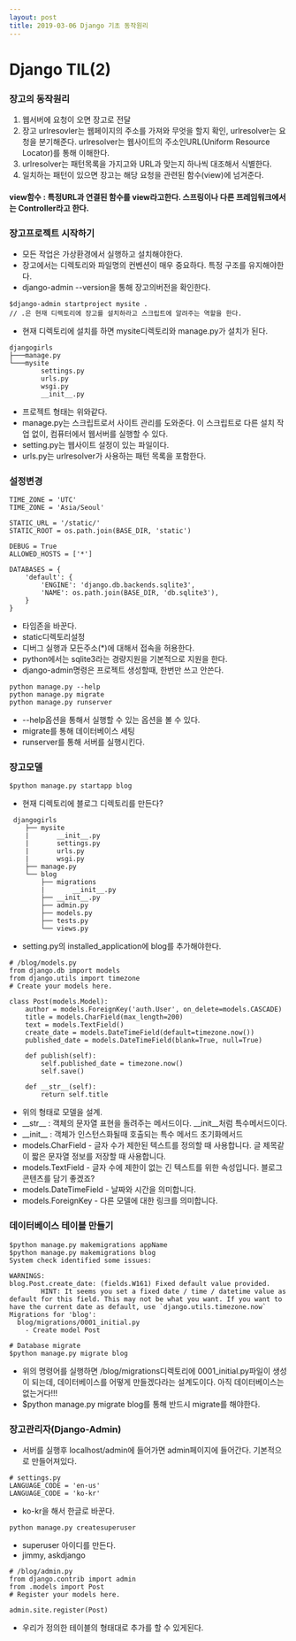 ```yaml
---
layout: post
title: 2019-03-06 Django 기초 동작원리
---
```


Django TIL(2)
=

### 장고의 동작원리
1. 웹서버에 요청이 오면 장고로 전달
2. 장고 urlresovler는 웹페이지의 주소를 가져와 무엇을 할지 확인, urlresolver는 요청을 분기해준다. urlresolver는 웹사이트의 주소인URL(Uniform Resource Locator)를 통해 이해한다.
3. urlresolver는 패턴목록을 가지고와 URL과 맞는지 하나씩 대조해서 식별한다.
4. 일치하는 패턴이 있으면 장고는 해당 요청을 관련된 함수(view)에 넘겨준다.
#### view함수 : 특정URL과 연결된 함수를 view라고한다. 스프링이나 다른 프레임워크에서는 Controller라고 한다.


### 장고프로젝트 시작하기

- 모든 작업은 가상환경에서 실행하고 설치해야한다.
- 장고에서는 디렉토리와 파일명의 컨벤션이 매우 중요하다. 특정 구조를 유지해야한다.
- django-admin --version을 통해 장고의버전을 확인한다.

```
$django-admin startproject mysite .
// .은 현재 디렉토리에 장고를 설치하라고 스크립트에 알려주는 역할을 한다.
```
- 현재 디렉토리에 설치를 하면 mysite디렉토리와 manage.py가 설치가 된다.

```
djangogirls
├───manage.py
└───mysite
        settings.py
        urls.py
        wsgi.py
        __init__.py
```
- 프로젝트 형태는 위와같다.
- manage.py는 스크립트로서 사이트 관리를 도와준다. 이 스크립트로 다른 설치 작업 없이, 컴퓨터에서 웹서버를 실행할 수 있다.
- setting.py는 웹사이트 설정이 있는 파일이다.
- urls.py는 urlresolver가 사용하는 패턴 목록을 포함한다.

### 설정변경

```
TIME_ZONE = 'UTC'
TIME_ZONE = 'Asia/Seoul'

STATIC_URL = '/static/'
STATIC_ROOT = os.path.join(BASE_DIR, 'static')

DEBUG = True
ALLOWED_HOSTS = ['*']

DATABASES = {
    'default': {
        'ENGINE': 'django.db.backends.sqlite3',
        'NAME': os.path.join(BASE_DIR, 'db.sqlite3'),
    }
}

```
- 타임존을 바꾼다.
- static디렉토리설정
- 디버그 실행과 모든주소(*)에 대해서 접속을 허용한다.
- python에서는 sqlite3라는 경량지원을 기본적으로 지원을 한다.
- django-admin명령은 프로젝트 생성할때, 한번만 쓰고 안쓴다.

```
python manage.py --help
python manage.py migrate
python manage.py runserver
```
- --help옵션을 통해서 실행할 수 있는 옵션을 볼 수 있다.
- migrate를 통해 데이터베이스 세팅
- runserver를 통해 서버를 실행시킨다.

### 장고모델


```
$python manage.py startapp blog
```

- 현재 디렉토리에 블로그 디렉토리를 만든다?

```
 djangogirls
    ├── mysite
    |       __init__.py
    |       settings.py
    |       urls.py
    |       wsgi.py
    ├── manage.py
    └── blog
        ├── migrations
        |       __init__.py
        ├── __init__.py
        ├── admin.py
        ├── models.py
        ├── tests.py
        └── views.py
```
- setting.py의 installed_application에 blog를 추가해야한다.

```
# /blog/models.py
from django.db import models
from django.utils import timezone
# Create your models here.

class Post(models.Model):
    author = models.ForeignKey('auth.User', on_delete=models.CASCADE)
    title = models.CharField(max_length=200)
    text = models.TextField()
    create_date = models.DateTimeField(default=timezone.now())
    published_date = models.DateTimeField(blank=True, null=True)

    def publish(self):
        self.published_date = timezone.now()
        self.save()

    def __str__(self):
        return self.title
```
- 위의 형태로 모델을 설계.
-  \_\_str__ : 객체의 문자열 표현을 돌려주는 메서드이다. __init__처럼 특수메서드이다.
-  \_\_init__ : 객체가 인스턴스화될때 호출되는 특수 메서드 초기화메서드
-  models.CharField - 글자 수가 제한된 텍스트를 정의할 때 사용합니다. 글 제목같이 짧은 문자열 정보를 저장할 때 사용합니다.
- models.TextField - 글자 수에 제한이 없는 긴 텍스트를 위한 속성입니다. 블로그 콘텐츠를 담기 좋겠죠?
- models.DateTimeField - 날짜와 시간을 의미합니다.
- models.ForeignKey - 다른 모델에 대한 링크를 의미합니다.

### 데이터베이스 테이블 만들기

```
$python manage.py makemigrations appName
$python manage.py makemigrations blog
System check identified some issues:

WARNINGS:
blog.Post.create_date: (fields.W161) Fixed default value provided.
        HINT: It seems you set a fixed date / time / datetime value as default for this field. This may not be what you want. If you want to have the current date as default, use `django.utils.timezone.now`
Migrations for 'blog':
  blog/migrations/0001_initial.py
    - Create model Post

# Database migrate
$python manage.py migrate blog
```
- 위의 명령어를 실행하면 /blog/migrations디렉토리에 0001_initial.py파일이 생성이 되는데, 데이터베이스를 어떻게 만들겠다라는 설계도이다. 아직 데이터베이스는 없는거다!!!
- $python manage.py migrate blog를 통해 반드시 migrate를 해야한다.


### 장고관리자(Django-Admin)

- 서버를 실행후 localhost/admin에 들어가면 admin페이지에 들어간다. 기본적으로 만들어져있다.

```
# settings.py
LANGUAGE_CODE = 'en-us'
LANGUAGE_CODE = 'ko-kr'
```
- ko-kr을 해서 한글로 바꾼다.

```
python manage.py createsuperuser
```
- superuser 아이디를 만든다.
- jimmy, askdjango

```
# /blog/admin.py
from django.contrib import admin
from .models import Post
# Register your models here.

admin.site.register(Post)
```
- 우리가 정의한 테이블의 형태대로 추가를 할 수 있게된다.
